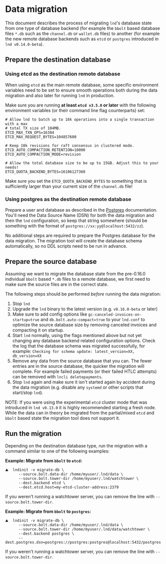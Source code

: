 # Data migration

This document describes the process of migrating `lnd`'s database state from one
type of database backend (for example the `bbolt` based database files `*.db`
such as the `channel.db` or `wallet.db` files) to another (for example the new
remote database backends such as `etcd` or `postgres` introduced in
`lnd v0.14.0-beta`).

## Prepare the destination database

### Using etcd as the destination remote database

When using `etcd` as the main remote database, some specific environment
variables need to be set to ensure smooth operations both during the data
migration and also later for running `lnd` in production.

Make sure you are running **at least `etcd v3.5.0` or later** with the following
environment variables (or their command line flag counterparts) set:

```shell
# Allow lnd to batch up to 16k operations into a single transaction with a max
# total TX size of 104MB.
ETCD_MAX_TXN_OPS=16384
ETCD_MAX_REQUEST_BYTES=104857600

# Keep 10k revisions for raft consensus in clustered mode.
ETCD_AUTO_COMPACTION_RETENTION=10000
ETCD_AUTO_COMPACTION_MODE=revision

# Allow the total database size to be up to 15GB. Adjust this to your needs!
ETCD_QUOTA_BACKEND_BYTES=16106127360
```

Make sure you set the `ETCD_QUOTA_BACKEND_BYTES` to something that is
sufficiently larger than your current size of the `channel.db` file!

### Using postgres as the destination remote database

Prepare a user and database as described in the [Postgres](postgres.md)
documentation. You'll need the Data Source Name (DSN) for both the data
migration and then the `lnd` configuration, so keep that string somewhere
(should be something with the format of `postgres://xx:yy@localhost:5432/zz`).

No additional steps are required to prepare the Postgres database for the data
migration. The migration tool will create the database schema automatically, so
no DDL scripts need to be run in advance.

## Prepare the source database

Assuming we want to migrate the database state from the pre-0.16.0 individual
`bbolt` based `*.db` files to a remote database, we first need to make sure the
source files are in the correct state.

The following steps should be performed *before* running the data migration:
1. Stop `lnd`
2. Upgrade the `lnd` binary to the latest version (e.g. `v0.16.0-beta` or later)
3. Make sure to add config options like `gc-canceled-invoices-on-startup=true`
   and `db.bolt.auto-compact=true` to your `lnd.conf` to optimize the source
   database size by removing canceled invoices and compacting it on startup.
4. Start `lnd` normally, using the flags mentioned above but not yet changing
   any database backend related configuration options. Check the log that the
   database schema was migrated successfully, for example: `Checking for
   schema update: latest_version=XX, db_version=XX`
5. Remove any data from the source database that you can. The fewer entries are
   in the source database, the quicker the migration will complete. For example
   failed payments (or their failed HTLC attempts) can be removed with
   `lncli deletepayments`.
6. Stop `lnd` again and make sure it isn't started again by accident during the
   data migration (e.g. disable any `systemd` or other scripts that start/stop
   `lnd`).

NOTE: If you were using the experimental `etcd` cluster mode that was introduced
in `lnd v0.13.0` it is highly recommended starting a fresh node. While the data
can in theory be migrated from the partial/mixed `etcd` and `bbolt` based state
the migration tool does not support it.

## Run the migration

Depending on the destination database type, run the migration with a command
similar to one of the following examples:

**Example: Migrate from `bbolt` to `etcd`:**

```shell
⛰  lndinit -v migrate-db \
      --source.bolt.data-dir /home/myuser/.lnd/data \
      --source.bolt.tower-dir /home/myuser/.lnd/watchtower \
      --dest.backend etcd \
      --dest.etcd.host=my-etcd-cluster-address:2379
```
If you weren't running a watchtower server, you can remove the line with
`--source.bolt.tower-dir`.

**Example: Migrate from `bbolt` to `postgres`:**

```shell
⛰  lndinit -v migrate-db \
      --source.bolt.data-dir /home/myuser/.lnd/data \
      --source.bolt.tower-dir /home/myuser/.lnd/data/watchtower \
      --dest.backend postgres \
      --dest.postgres.dsn=postgres://postgres:postgres@localhost:5432/postgres
```

If you weren't running a watchtower server, you can remove the line with
`--source.bolt.tower-dir`.

